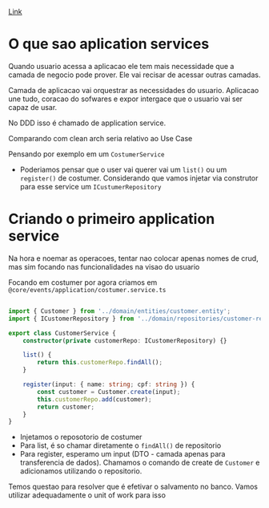 [Link](https://github.com/devfullcycle/mba-domain-driven-design/tree/main/apps/mba-ddd-venda-ingresso)

# O que sao aplication services

Quando usuario acessa a aplicacao ele tem mais necessidade que a camada de negocio pode prover. Ele vai recisar de acessar outras camadas.

Camada de aplicacao vai orquestrar as necessidades do usuario. Aplicacao une tudo, coracao do sofwares e expor intergace que o usuario vai ser capaz de usar.

No DDD isso é chamado de application service.

Comparando com clean arch seria relativo ao Use Case

Pensando por exemplo em um `CostumerService`

- Poderiamos pensar que o user vai querer vai um `list()` ou um `register()` de costumer. Considerando que vamos injetar via construtor para esse service um `ICustumerRepository`


# Criando o primeiro application service

Na hora e noemar as operacoes, tentar nao colocar apenas nomes de crud, mas sim focando nas funcionalidades na visao do usuario

Focando em costumer por agora criamos em `@core/events/application/costumer.service.ts`

```ts

import { Customer } from '../domain/entities/customer.entity';
import { ICustomerRepository } from '../domain/repositories/customer-repository.interface';

export class CustomerService {
    constructor(private customerRepo: ICustomerRepository) {}

    list() {
        return this.customerRepo.findAll();
    }

    register(input: { name: string; cpf: string }) {
        const customer = Customer.create(input);
        this.customerRepo.add(customer);
        return customer;
    }
}
```

- Injetamos o reposotorio de costumer
- Para list, é so chamar diretamente o `findAll()` de repositorio
- Para register, esperamo um input (DTO - camada apenas para transferencia de dados). Chamamos o comando de create de `Customer` e adicionamos utilizando o repositorio.

Temos questao para resolver que é efetivar o salvamento no banco. Vamos utilizar adequadamente o unit of work para isso
